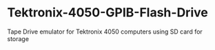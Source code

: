 # Tektronix-4050-GPIB-Flash-Drive
Tape Drive emulator for Tektronix 4050 computers using SD card for storage
